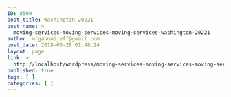 ```yaml
---
ID: 8509
post_title: Washington 20221
post_name: >
  moving-services-moving-services-moving-services-washington-20221
author: mrgabonijeff@gmail.com
post_date: 2018-03-28 01:48:24
layout: page
link: >
  http://localhost/wordpress/moving-services-moving-services-moving-services-washington-20221/
published: true
tags: [ ]
categories: [ ]
---
```

